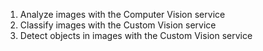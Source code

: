 1. Analyze images with the Computer Vision service
2. Classify images with the Custom Vision service
3. Detect objects in images with the Custom Vision service